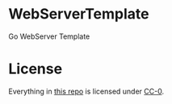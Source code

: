 WebServerTemplate
=================

Go WebServer Template

License
=======

Everything in [this repo] is licensed under [CC-0].

[this repo]: https://github.com/Tracerneo/WebServerTemplate
[CC-0]: https://creativecommons.org/publicdomain/zero/1.0/
